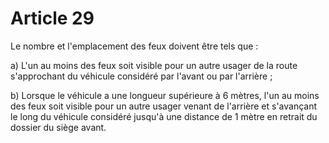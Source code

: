 # Article 29

Le nombre et l'emplacement des feux doivent être tels que :

a) L'un au moins des feux soit visible pour un autre usager de la route s'approchant du véhicule considéré par l'avant ou par l'arrière ;

b) Lorsque le véhicule a une longueur supérieure à 6 mètres, l'un au moins des feux soit visible pour un autre usager venant de l'arrière et s'avançant le long du véhicule considéré jusqu'à une distance de 1 mètre en retrait du dossier du siège avant.
